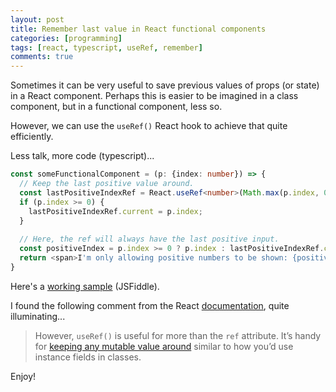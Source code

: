 ```yaml
---
layout: post
title: Remember last value in React functional components
categories: [programming]
tags: [react, typescript, useRef, remember]
comments: true
---
```


Sometimes it can be very useful to save previous values of props (or state) in a React component.
Perhaps this is easier to be imagined in a class component, but in a functional component, less so.

However, we can use the `useRef()` React hook to achieve that quite efficiently.

Less talk, more code (typescript)...

```ts
const someFunctionalComponent = (p: {index: number}) => {
  // Keep the last positive value around.
  const lastPositiveIndexRef = React.useRef<number>(Math.max(p.index, 0));
  if (p.index >= 0) {
    lastPositiveIndexRef.current = p.index;
  }
  
  // Here, the ref will always have the last positive input.
  const positiveIndex = p.index >= 0 ? p.index : lastPositiveIndexRef.current;
  return <span>I'm only allowing positive numbers to be shown: {positiveIndex}</span>
}
```

Here's a [working sample](https://jsfiddle.net/valeriupalos/znoqju5d/15/) (JSFiddle).

I found the following comment from the React [documentation](https://reactjs.org/docs/hooks-reference.html#useref), quite illuminating...
> However, `useRef()` is useful for more than the `ref` attribute. It’s handy for [keeping any mutable value around](https://reactjs.org/docs/hooks-faq.html#is-there-something-like-instance-variables) similar to how you’d use instance fields in classes.

Enjoy!

